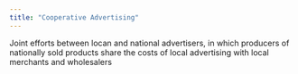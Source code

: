 ```yaml
---
title: "Cooperative Advertising"
---
```

Joint efforts between locan and national advertisers, in which producers of nationally sold products share the costs of local advertising with local merchants and wholesalers

